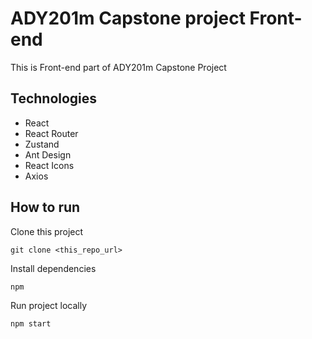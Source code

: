 # ADY201m Capstone project Front-end

This is Front-end part of ADY201m Capstone Project

## Technologies
- React
- React Router
- Zustand
- Ant Design
- React Icons
- Axios

## How to run
Clone this project
```
git clone <this_repo_url>
```

Install dependencies
```
npm
```

Run project locally
```
npm start
```
